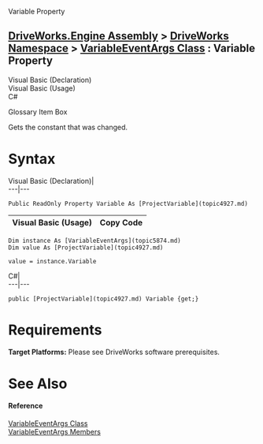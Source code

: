 Variable Property   
  
[DriveWorks.Engine Assembly](topic2156.md) > [DriveWorks Namespace](topic2159.md) > [VariableEventArgs Class](topic5874.md) : Variable Property  
---  
  
Visual Basic (Declaration)    
Visual Basic (Usage)    
C# 

Glossary Item Box

Gets the constant that was changed. 

# Syntax

Visual Basic (Declaration)|   
---|---  
      
    
    Public ReadOnly Property Variable As [ProjectVariable](topic4927.md)  
  
Visual Basic (Usage)| Copy Code  
---|---  
      
    
    Dim instance As [VariableEventArgs](topic5874.md)
    Dim value As [ProjectVariable](topic4927.md)
     
    value = instance.Variable  
  
C#|   
---|---  
      
    
    public [ProjectVariable](topic4927.md) Variable {get;}  
  
# Requirements

**Target Platforms:** Please see DriveWorks software prerequisites.

# See Also

#### Reference

[VariableEventArgs Class](topic5874.md)   
[VariableEventArgs Members](topic5875.md)


